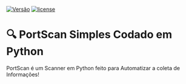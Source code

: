 [![Versão](https://img.shields.io/badge/Vers%C3%A3o-1.0-success.svg)](https://github.com/oandersonbsilva/PortScan/blob/master/portscan.sh)
[![license](https://img.shields.io/badge/license-MIT-sucess.svg)](https://github.com/oandersonbsilva/PortScan/blob/master/LICENSE)
# 🔍 PortScan Simples Codado em Python

PortScan é um Scanner em Python feito para Automatizar a coleta de Informações! 
